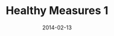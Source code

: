 ---
title: Healthy Measures 1
articlename: >-
  Financial Incentives for Home-Based Health Monitoring: A Randomized Controlled Trial
date: 2014-02-13
summary: >-
  Home wireless device monitoring could play an important role in improving the health of patients with poorly controlled chronic diseases, but daily engagement rates among these patients may be low.
authors: >-
  Aditi P. Sen, Taylor B. Sewell, E. Brooks Riley, Beth Stearman, Scarlett L. Bellamy, Michelle F. Hu, Yuanyuan Tao, Jingsan Zhu, James D. Park, George Loewenstein, David A. Asch, Kevin G. Volpp
externallink: 'https://link.springer.com/article/10.1007%2Fs11606-014-2778-0'
journal: J Gen Intern Med
---